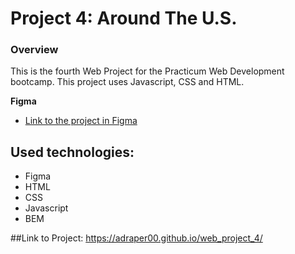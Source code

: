 # Project 4: Around The U.S.

### Overview

This is the fourth Web Project for the Practicum Web Development bootcamp. This project uses Javascript, CSS and HTML.

**Figma**

- [Link to the project in Figma](https://www.figma.com/file/SurN1jaeEQIhuZEDMhmWWf/Sprint-4-Around-The-U.S.-desktop-mobile?node-id=0%3A1)

## Used technologies:

- Figma
- HTML
- CSS
- Javascript
- BEM

##Link to Project:
https://adraper00.github.io/web_project_4/
